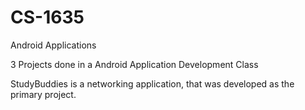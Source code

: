 # CS-1635
Android Applications

3 Projects done in a Android Application Development Class

StudyBuddies is a networking application, that was developed as the primary project. 
